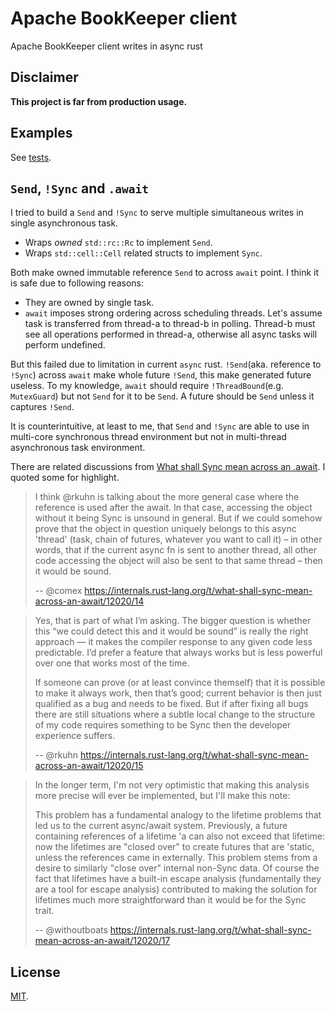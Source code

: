 # Apache BookKeeper client
Apache BookKeeper client writes in async rust

## Disclaimer
**This project is far from production usage.**

## Examples
See [tests](tests/client.rs).

## `Send`, `!Sync` and `.await`
I tried to build a `Send` and `!Sync` to serve multiple simultaneous writes in single asynchronous task.
* Wraps *owned* `std::rc::Rc` to implement `Send`.
* Wraps `std::cell::Cell` related structs to implement `Sync`.

Both make owned immutable reference `Send` to across `await` point. I think it is safe due to following reasons:
* They are owned by single task.
* `await` imposes strong ordering across scheduling threads. Let's assume task is transferred from thread-a to thread-b in polling. Thread-b must see all operations performed in thread-a, otherwise all async tasks will perform undefined.

But this failed due to limitation in current `async` rust. `!Send`(aka. reference to `!Sync`) across `await` make whole future `!Send`, this make generated future useless. To my knowledge, `await` should require `!ThreadBound`(e.g. `MutexGuard`) but not `Send` for it to be `Send`. A future should be `Send` unless it captures `!Send`.

It is counterintuitive, at least to me, that `Send` and `!Sync` are able to use in multi-core synchronous thread environment but not in multi-thread asynchronous task environment.

There are related discussions from [What shall Sync mean across an .await](https://internals.rust-lang.org/t/what-shall-sync-mean-across-an-await/12020). I quoted some for highlight.

> I think @rkuhn is talking about the more general case where the reference is used after the await. In that case, accessing the object without it being Sync is unsound in general. But if we could somehow prove that the object in question uniquely belongs to this async 'thread' (task, chain of futures, whatever you want to call it) – in other words, that if the current async fn is sent to another thread, all other code accessing the object will also be sent to that same thread – then it would be sound.
>
> -- @comex https://internals.rust-lang.org/t/what-shall-sync-mean-across-an-await/12020/14

> Yes, that is part of what I’m asking. The bigger question is whether this “we could detect this and it would be sound” is really the right approach — it makes the compiler response to any given code less predictable. I’d prefer a feature that always works but is less powerful over one that works most of the time.
>
> If someone can prove (or at least convince themself) that it is possible to make it always work, then that’s good; current behavior is then just qualified as a bug and needs to be fixed. But if after fixing all bugs there are still situations where a subtle local change to the structure of my code requires something to be Sync then the developer experience suffers.
>
> -- @rkuhn https://internals.rust-lang.org/t/what-shall-sync-mean-across-an-await/12020/15

> In the longer term, I'm not very optimistic that making this analysis more precise will ever be implemented, but I'll make this note:
>
> This problem has a fundamental analogy to the lifetime problems that led us to the current async/await system. Previously, a future containing references of a lifetime 'a can also not exceed that lifetime: now the lifetimes are "closed over" to create futures that are 'static, unless the references came in externally. This problem stems from a desire to similarly "close over" internal non-Sync data. Of course the fact that lifetimes have a built-in escape analysis (fundamentally they are a tool for escape analysis) contributed to making the solution for lifetimes much more straightforward than it would be for the Sync trait.
>
> -- @withoutboats https://internals.rust-lang.org/t/what-shall-sync-mean-across-an-await/12020/17

## License
[MIT](LICENSE).
